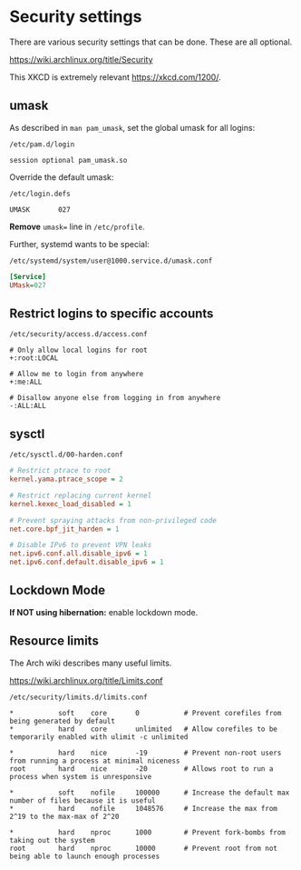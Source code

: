 # Security settings

There are various security settings that can be done. These are all optional.

<https://wiki.archlinux.org/title/Security>

This XKCD is extremely relevant <https://xkcd.com/1200/>.

## umask

As described in `man pam_umask`, set the global umask for all logins:

`/etc/pam.d/login`
```
session optional pam_umask.so
```

Override the default umask:

`/etc/login.defs`
```
UMASK       027
```

**Remove** `umask=` line in `/etc/profile`.

Further, systemd wants to be special:

`/etc/systemd/system/user@1000.service.d/umask.conf`
```ini
[Service]
UMask=027
```

## Restrict logins to specific accounts

`/etc/security/access.d/access.conf`
```
# Only allow local logins for root
+:root:LOCAL

# Allow me to login from anywhere
+:me:ALL

# Disallow anyone else from logging in from anywhere
-:ALL:ALL
```


## sysctl

`/etc/sysctl.d/00-harden.conf`

```ini
# Restrict ptrace to root
kernel.yama.ptrace_scope = 2

# Restrict replacing current kernel
kernel.kexec_load_disabled = 1

# Prevent spraying attacks from non-privileged code
net.core.bpf_jit_harden = 1

# Disable IPv6 to prevent VPN leaks
net.ipv6.conf.all.disable_ipv6 = 1
net.ipv6.conf.default.disable_ipv6 = 1
```

## Lockdown Mode

**If NOT using hibernation:** enable lockdown mode.


## Resource limits

The Arch wiki describes many useful limits.

<https://wiki.archlinux.org/title/Limits.conf>


`/etc/security/limits.d/limits.conf`
```
*           soft    core       0           # Prevent corefiles from being generated by default
*           hard    core       unlimited   # Allow corefiles to be temporarily enabled with ulimit -c unlimited

*           hard    nice       -19         # Prevent non-root users from running a process at minimal niceness
root        hard    nice       -20         # Allows root to run a process when system is unresponsive

*           soft    nofile     100000      # Increase the default max number of files because it is useful
*           hard    nofile     1048576     # Increase the max from 2^19 to the max-max of 2^20

*           hard    nproc      1000        # Prevent fork-bombs from taking out the system
root        hard    nproc      10000       # Prevent root from not being able to launch enough processes
```
